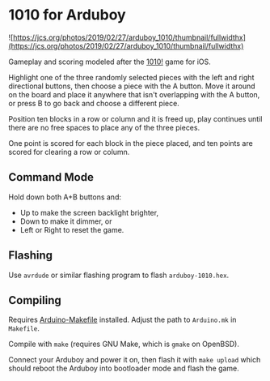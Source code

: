 # 1010 for Arduboy

![https://jcs.org/photos/2019/02/27/arduboy_1010/thumbnail/fullwidthx](https://jcs.org/photos/2019/02/27/arduboy_1010/thumbnail/fullwidthx)

Gameplay and scoring modeled after the
[1010!](https://itunes.apple.com/us/app/1010/id911793120?mt=8)
game for iOS.

Highlight one of the three randomly selected pieces with the left and
right directional buttons, then choose a piece with the A button.
Move it around on the board and place it anywhere that isn't overlapping
with the A button, or press B to go back and choose a different piece.

Position ten blocks in a row or column and it is freed up, play continues
until there are no free spaces to place any of the three pieces.

One point is scored for each block in the piece placed, and ten points
are scored for clearing a row or column.

## Command Mode

Hold down both A+B buttons and:

- Up to make the screen backlight brighter,
- Down to make it dimmer, or
- Left or Right to reset the game.

## Flashing

Use `avrdude` or similar flashing program to flash `arduboy-1010.hex`.

## Compiling

Requires
[Arduino-Makefile](https://github.com/sudar/Arduino-Makefile)
installed.
Adjust the path to `Arduino.mk` in `Makefile`.

Compile with `make` (requires GNU Make, which is `gmake` on OpenBSD).

Connect your Arduboy and power it on, then flash it with `make upload`
which should reboot the Arduboy into bootloader mode and flash the game.
